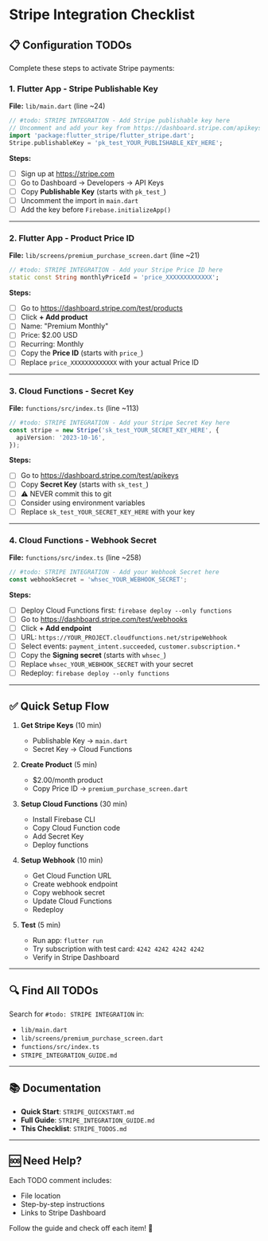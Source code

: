 # Stripe Integration Checklist

## 📋 Configuration TODOs

Complete these steps to activate Stripe payments:

### 1. Flutter App - Stripe Publishable Key
**File:** `lib/main.dart` (line ~24)

```dart
// #todo: STRIPE INTEGRATION - Add Stripe publishable key here
// Uncomment and add your key from https://dashboard.stripe.com/apikeys
import 'package:flutter_stripe/flutter_stripe.dart';
Stripe.publishableKey = 'pk_test_YOUR_PUBLISHABLE_KEY_HERE';
```

**Steps:**
- [ ] Sign up at https://stripe.com
- [ ] Go to Dashboard → Developers → API Keys
- [ ] Copy **Publishable Key** (starts with `pk_test_`)
- [ ] Uncomment the import in `main.dart`
- [ ] Add the key before `Firebase.initializeApp()`

---

### 2. Flutter App - Product Price ID
**File:** `lib/screens/premium_purchase_screen.dart` (line ~21)

```dart
// #todo: STRIPE INTEGRATION - Add your Stripe Price ID here
static const String monthlyPriceId = 'price_XXXXXXXXXXXXX';
```

**Steps:**
- [ ] Go to https://dashboard.stripe.com/test/products
- [ ] Click **+ Add product**
- [ ] Name: "Premium Monthly"
- [ ] Price: $2.00 USD
- [ ] Recurring: Monthly
- [ ] Copy the **Price ID** (starts with `price_`)
- [ ] Replace `price_XXXXXXXXXXXXX` with your actual Price ID

---

### 3. Cloud Functions - Secret Key
**File:** `functions/src/index.ts` (line ~113)

```typescript
// #todo: STRIPE INTEGRATION - Add your Stripe Secret Key here
const stripe = new Stripe('sk_test_YOUR_SECRET_KEY_HERE', {
  apiVersion: '2023-10-16',
});
```

**Steps:**
- [ ] Go to https://dashboard.stripe.com/test/apikeys
- [ ] Copy **Secret Key** (starts with `sk_test_`)
- [ ] ⚠️ NEVER commit this to git
- [ ] Consider using environment variables
- [ ] Replace `sk_test_YOUR_SECRET_KEY_HERE` with your key

---

### 4. Cloud Functions - Webhook Secret
**File:** `functions/src/index.ts` (line ~258)

```typescript
// #todo: STRIPE INTEGRATION - Add your Webhook Secret here
const webhookSecret = 'whsec_YOUR_WEBHOOK_SECRET';
```

**Steps:**
- [ ] Deploy Cloud Functions first: `firebase deploy --only functions`
- [ ] Go to https://dashboard.stripe.com/test/webhooks
- [ ] Click **+ Add endpoint**
- [ ] URL: `https://YOUR_PROJECT.cloudfunctions.net/stripeWebhook`
- [ ] Select events: `payment_intent.succeeded`, `customer.subscription.*`
- [ ] Copy the **Signing secret** (starts with `whsec_`)
- [ ] Replace `whsec_YOUR_WEBHOOK_SECRET` with your secret
- [ ] Redeploy: `firebase deploy --only functions`

---

## ✅ Quick Setup Flow

1. **Get Stripe Keys** (10 min)
   - Publishable Key → `main.dart`
   - Secret Key → Cloud Functions

2. **Create Product** (5 min)
   - $2.00/month product
   - Copy Price ID → `premium_purchase_screen.dart`

3. **Setup Cloud Functions** (30 min)
   - Install Firebase CLI
   - Copy Cloud Function code
   - Add Secret Key
   - Deploy functions

4. **Setup Webhook** (10 min)
   - Get Cloud Function URL
   - Create webhook endpoint
   - Copy webhook secret
   - Update Cloud Functions
   - Redeploy

5. **Test** (5 min)
   - Run app: `flutter run`
   - Try subscription with test card: `4242 4242 4242 4242`
   - Verify in Stripe Dashboard

---

## 🔍 Find All TODOs

Search for `#todo: STRIPE INTEGRATION` in:
- `lib/main.dart`
- `lib/screens/premium_purchase_screen.dart`
- `functions/src/index.ts`
- `STRIPE_INTEGRATION_GUIDE.md`

---

## 📚 Documentation

- **Quick Start**: `STRIPE_QUICKSTART.md`
- **Full Guide**: `STRIPE_INTEGRATION_GUIDE.md`
- **This Checklist**: `STRIPE_TODOS.md`

---

## 🆘 Need Help?

Each TODO comment includes:
- File location
- Step-by-step instructions
- Links to Stripe Dashboard

Follow the guide and check off each item! 🚀
